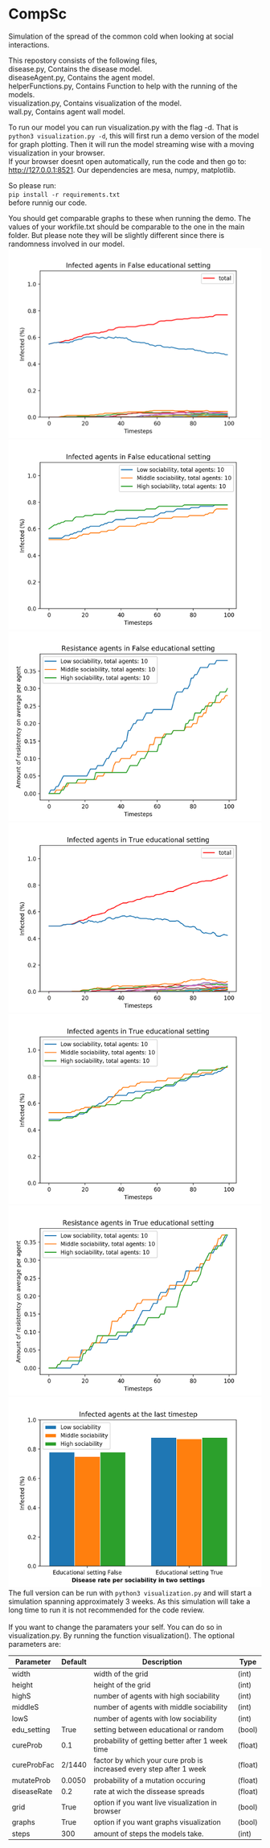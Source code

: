 # CompSc
Simulation of the spread of the common cold when looking at social interactions. <br>

This repostory consists of the following files, <br>
disease.py, Contains the disease model. <br>
diseaseAgent.py, Contains the agent model. <br>
helperFunctions.py, Contains Function to help with the running of the models.<br>
visualization.py, Contains visualization of the model. <br>
wall.py, Contains agent wall model. <br>

To run our model you can run visualization.py with the flag -d. 
That is `python3 visualization.py -d`, this will first run a demo version of the model for graph plotting.
Then it will run the model streaming wise with a moving visualization in your browser. <br>
If your browser doesnt open automatically, run the code and then go to: http://127.0.0.1:8521.
Our dependencies are mesa, numpy, matplotlib.

So please run: <br>
`pip install -r requirements.txt`<br>
before runnig our code.

You should get comparable graphs to these when running the demo. 
The values of your workfile.txt should be comparable to the one in the main folder.
But please note they will be slightly different since there is randomness involved in our model.
![infect_nonedu_mutations](/Graphs/infect_nonedu_mutations.png)
![infect_nonedu_social](/Graphs/infect_nonedu_social.png)
![infect_res_nonedu](/Graphs/res_nonedu.png)
![infect_edu_mutations](/Graphs/infect_edu_mutations.png)
![infect_edu_social](/Graphs/infect_edu_social.png)
![res_edu](/Graphs/res_edu.png)
![infect_bar](/Graphs/infect_bar.png)
<br>
The full version can be run with `python3 visualization.py` and will start a simulation spanning approximately 3 weeks. As this simulation will take a long time to run it is not recommended for the code review. <br>
<br>
If you want to change the paramaters your self. You can do so in visualization.py. By running the function visualization(). The optional parameters are: <br>
<!---
width = width of the grid                                                                         (int) <br>
height = height of the grid                                                                       (int) <br>
highS = number of agents with high sociability                                                    (int) <br>
middleS = number of agents with middle sociability                                                (int) <br>
lowS = number of agents with low sociability                                                      (int) <br>
edu_setting(True) default, setting between educational or random                                  (bool) <br>
cureProb(0.1) default, probability of getting better after 1 week time                            (float) <br>
cureProbFac(2/1440) default, factor by which your cure prob is increased every step after 1 week  (float) <br>
mutateProb(0.0050) default, probability of a mutation occuring                                    (float) <br>
diseaseRate(0.2) default, rate at wich the dissease spreads                                       (float) <br>
grid(True) default, option if you want live visualization in browser                              (bool) <br>
graphs(True) default, option if you want graphs visualization                                     (bool) <br>
steps(300) default, amount of steps the models take.                                              (int) <br>
--->

Parameter | Default | Description | Type
--- | --- | --- | ---
width | |width of the grid|                                                                       (int) 
height | | height of the grid |                                                                      (int) 
highS | | number of agents with high sociability |                                                    (int) 
middleS | | number of agents with middle sociability |                                               (int) 
lowS | | number of agents with low sociability       |                                               (int) 
edu_setting|True| setting between educational or random  |                                (bool) 
cureProb|0.1|probability of getting better after 1 week time|                            (float)
cureProbFac|2/1440| factor by which your cure prob is increased every step after 1 week | (float)
mutateProb|0.0050| probability of a mutation occuring                                    |(float)
diseaseRate|0.2|rate at wich the dissease spreads                                       |(float)
grid|True| option if you want live visualization in browser                              |(bool) 
graphs|True| option if you want graphs visualization                                     |(bool)
steps |300| amount of steps the models take.                                              |(int) 
